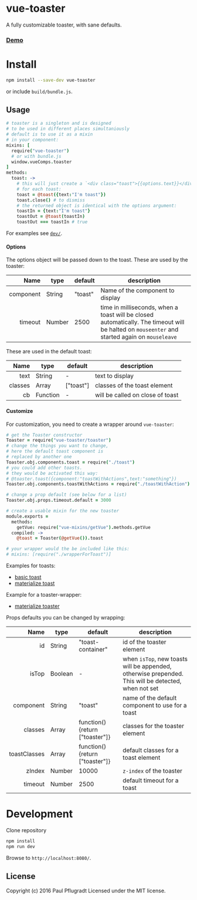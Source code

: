 # vue-toaster

A fully customizable toaster, with sane defaults.

### [Demo](https://vue-comps.github.io/vue-toaster)

# Install

```sh
npm install --save-dev vue-toaster
```
or include `build/bundle.js`.

## Usage

```coffee
# toaster is a singleton and is designed
# to be used in different places simultaniously
# default is to use it as a mixin
# in your component:
mixins: [
  require("vue-toaster")
  # or with bundle.js
  window.vueComps.toaster
]
methods:
  toast: ->
    # this will just create a `<div class="toast">{{options.text}}</div>`
    # for each toast:
    toast = @toast({text:"I'm toast"})
    toast.close() # to dismiss
    # the returned object is identical with the options argument:
    toastIn = {text:"I'm toast"}
    toastOut = @toast(toastIn)
    toastOut === toastIn # true
```

For examples see [`dev/`](dev/).

#### Options
The options object will be passed down to the toast.
These are used by the toaster:

| Name | type | default | description |
| ---:| --- | ---| --- |
| component | String | "toast" | Name of the component to display |
| timeout | Number | 2500 | time in milliseconds, when a toast will be closed automatically. The timeout will be halted on `mouseenter` and started again on `mouseleave` |

These are used in the default toast:

| Name | type | default | description |
| ---:| --- | ---| --- |
| text | String | - | text to display |
| classes | Array | ["toast"] | classes of the toast element |
| cb | Function | - | will be called on close of toast |

#### Customize
For customization, you need to create a wrapper around `vue-toaster`:
```coffee
# get the Toaster constructor
Toaster = require("vue-toaster/toaster")
# change the things you want to change,
# here the default toast component is
# replaced by another one
Toaster.obj.components.toast = require("./toast")
# you could add other toasts.
# they would be activated this way:
# @toaster.toast({component:"toastWithActions",text:"something"})
Toaster.obj.components.toastWithActions = require("./toastWithAction")

# change a prop default (see below for a list)
Toaster.obj.props.timeout.default = 3000

# create a usable mixin for the new toaster
module.exports =
  methods:
    getVue: require("vue-mixins/getVue").methods.getVue
  compiled: ->
    @toast = Toaster(@getVue()).toast

# your wrapper would the be included like this:
# mixins: [require("./wrapperForToast")]
```

Examples for toasts:
- [basic toast](src/toast.vue)
- [materialize toast](https://github.com/paulpflug/vue-materialize/src/toast.vue)

Example for a toaster-wrapper:
- [materialize toaster](https://github.com/paulpflug/vue-materialize/src/toaster.coffee)

Props defaults you can be changed by wrapping:

| Name | type | default | description |
| ---:| --- | ---| --- |
| id | String | "toast-container" | id of the toaster element |
| isTop | Boolean | - | when `isTop`, new toasts will be appended, otherwise prepended. This will be detected, when not set |
| component | String | "toast" | name of the default component to use for a toast |
| classes | Array | function(){return ["toaster"]} | classes for the toaster element |
| toastClasses | Array | function(){return ["toaster"]} | default classes for a toast element |
| zIndex | Number | 10000 | `z-index` of the toaster |
| timeout | Number | 2500 | default timeout for a toast |

# Development
Clone repository
```sh
npm install
npm run dev
```
Browse to `http://localhost:8080/`.

## License
Copyright (c) 2016 Paul Pflugradt
Licensed under the MIT license.

